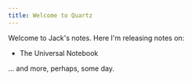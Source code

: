 ```yaml
---
title: Welcome to Quartz
---
```


Welcome to Jack's notes. Here I'm releasing notes on:

- The Universal Notebook

... and more, perhaps, some day.